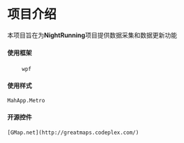 # 项目介绍
本项目旨在为**NightRunning**项目提供数据采集和数据更新功能
#### 使用框架
    ```
    wpf
    ```
#### 使用样式
    MahApp.Metro
#### 开源控件
    [GMap.net](http://greatmaps.codeplex.com/)

